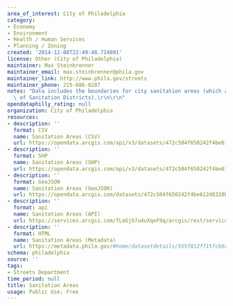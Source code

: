 ```yaml
---
area_of_interest: City of Philadelphia
category:
- Economy
- Environment
- Health / Human Services
- Planning / Zoning
created: '2014-12-08T22:49:48.724091'
license: Other (City of Philadelphia)
maintainer: Max Steinbrenner
maintainer_email: max.steinbrenner@phila.gov
maintainer_link: http://www.phila.gov/streets
maintainer_phone: 215-686-8287
notes: "Data includes the boundaries for city sanitation areas (which are aggregations\
  \ of Sanitation Districts).\r\n\r\n"
opendataphilly_rating: null
organization: City of Philadelphia
resources:
- description: ''
  format: CSV
  name: Sanitation Areas (CSV)
  url: https://opendata.arcgis.com/api/v3/datasets/472c504f650242f4be612d8320b89c86_0/downloads/data?format=csv&spatialRefId=4326
- description: ''
  format: SHP
  name: Sanitation Areas (SHP)
  url: https://opendata.arcgis.com/api/v3/datasets/472c504f650242f4be612d8320b89c86_0/downloads/data?format=shp&spatialRefId=4326
- description: ''
  format: GeoJSON
  name: Sanitation Areas (GeoJSON)
  url: https://opendata.arcgis.com/datasets/472c504f650242f4be612d8320b89c86_0.geojson
- description: ''
  format: api
  name: Sanitation Areas (API)
  url: https://services.arcgis.com/fLeGjb7u4uXqeF9q/arcgis/rest/services/Sanitation_Areas/FeatureServer/0/query?outFields=*&where=1%3D1
- description: ''
  format: HTML
  name: Sanitation Areas (Metadata)
  url: https://metadata.phila.gov/#home/datasetdetails/555f812ff15fcb6c6ed4411f/representationdetails/55438a869b989a05172d0d02/
schema: philadelphia
source: ''
tags:
- Streets Department
time_period: null
title: Sanitation Areas
usage: Public Use; Free
---
```

